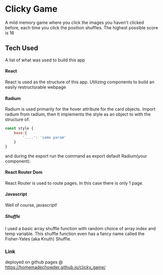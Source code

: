 # Clicky Game
A mild memory game where you click the images you haven't clicked before, each time you click the position shuffles. The highest possible score is 16

## Tech Used
A list of what was used to build this app

#### React
React is used as the structure of this app. Utilizing components to build an easily restructurable webpage

#### Radium
Radium is used primarily for the hover attribute for the card objects. Import radium from radium, then It implements the style as an object to with the structure of:

``` javascript
const style {
    base:{
        '....': 'some param'
    }
}
```
and during the export run the command as export default Radium(your component).

#### React Router Dom
React Router is used to route pages. In this case there is only 1 page.

#### Javascript
Well of course, javascript!

##### Shuffle
I used a basic array shuffle function with random choice of array index and temp variable. This shuffle function even has a fancy name called the Fisher-Yates (aka Knuth) Shuffle.

### Link

deployed on github pages @ https://homemadechowder.github.io/clicky_game/